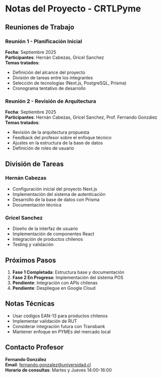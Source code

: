 # Notas del Proyecto - CRTLPyme

## Reuniones de Trabajo

### Reunión 1 - Planificación Inicial
**Fecha**: Septiembre 2025  
**Participantes**: Hernán Cabezas, Gricel Sanchez  
**Temas tratados**:
- Definición del alcance del proyecto
- División de tareas entre los integrantes
- Selección de tecnologías (Next.js, PostgreSQL, Prisma)
- Cronograma tentativo de desarrollo

### Reunión 2 - Revisión de Arquitectura
**Fecha**: Septiembre 2025  
**Participantes**: Hernán Cabezas, Gricel Sanchez, Prof. Fernando González  
**Temas tratados**:
- Revisión de la arquitectura propuesta
- Feedback del profesor sobre el enfoque técnico
- Ajustes en la estructura de la base de datos
- Definición de roles de usuario

## División de Tareas

### Hernán Cabezas
- Configuración inicial del proyecto Next.js
- Implementación del sistema de autenticación
- Desarrollo de la base de datos con Prisma
- Documentación técnica

### Gricel Sanchez
- Diseño de la interfaz de usuario
- Implementación de componentes React
- Integración de productos chilenos
- Testing y validación

## Próximos Pasos

1. **Fase 1 Completada**: Estructura base y documentación
2. **Fase 2 En Progreso**: Implementación del sistema POS
3. **Pendiente**: Integración con APIs chilenas
4. **Pendiente**: Despliegue en Google Cloud

## Notas Técnicas

- Usar códigos EAN-13 para productos chilenos
- Implementar validación de RUT
- Considerar integración futura con Transbank
- Mantener enfoque en PYMEs del mercado local

## Contacto Profesor
**Fernando González**  
**Email**: fernando.gonzalez@universidad.cl  
**Horario de consultas**: Martes y Jueves 14:00-16:00

